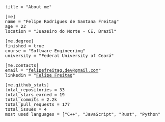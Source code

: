 <pre>
title = "About me"

[me]
name = "Felipe Rodrigues de Santana Freitag"
age = 22
location = "Juazeiro do Norte - CE, Brazil"

[me.degree]
finished = true
course = "Software Engineering"
university = "Federal University of Ceará"

[me.contacts]
email = "<a href="mailto:felipefreitag.dev@gmail.com">felipefreitag.dev@gmail.com</a>"
linkedin = "<a href="www.linkedin.com/in/freitagfelipe">Felipe Freitag</a>"

[me.github_stats]
total_repositories = 33
total_stars_earned = 19
total_commits = 2.2k
total_pull_requests = 177
total_issues = 4
most_used_languages = ["C++&quot;, &quot;JavaScript&quot;, &quot;Rust&quot;, &quot;Python&quot;, &quot;SCSS&quot;, &quot;Java"]
</pre>
